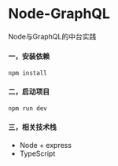 # Node-GraphQL
Node与GraphQL的中台实践

#### 一，安装依赖
```
npm install
```

#### 二，启动项目
```
npm run dev
```

#### 三，相关技术栈
- Node + express
- TypeScript